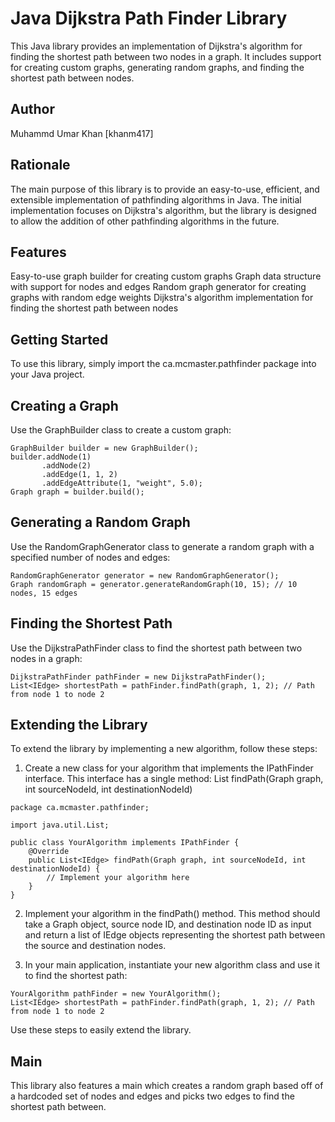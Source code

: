 # Java Dijkstra Path Finder Library

This Java library provides an implementation of Dijkstra's algorithm for finding the shortest path between two nodes in a graph. It includes support for creating custom graphs, generating random graphs, and finding the shortest path between nodes.

## Author 

Muhammd Umar Khan [khanm417] 

## Rationale 

The main purpose of this library is to provide an easy-to-use, efficient, and extensible implementation of pathfinding algorithms in Java. The initial implementation focuses on Dijkstra's algorithm, but the library is designed to allow the addition of other pathfinding algorithms in the future.

## Features

Easy-to-use graph builder for creating custom graphs
Graph data structure with support for nodes and edges
Random graph generator for creating graphs with random edge weights
Dijkstra's algorithm implementation for finding the shortest path between nodes

## Getting Started
To use this library, simply import the ca.mcmaster.pathfinder package into your Java project.

## Creating a Graph
Use the GraphBuilder class to create a custom graph:

```
GraphBuilder builder = new GraphBuilder();
builder.addNode(1)
       .addNode(2)
       .addEdge(1, 1, 2)
       .addEdgeAttribute(1, "weight", 5.0);
Graph graph = builder.build();
```

## Generating a Random Graph
Use the RandomGraphGenerator class to generate a random graph with a specified number of nodes and edges:

```
RandomGraphGenerator generator = new RandomGraphGenerator();
Graph randomGraph = generator.generateRandomGraph(10, 15); // 10 nodes, 15 edges
```

## Finding the Shortest Path
Use the DijkstraPathFinder class to find the shortest path between two nodes in a graph:

```
DijkstraPathFinder pathFinder = new DijkstraPathFinder();
List<IEdge> shortestPath = pathFinder.findPath(graph, 1, 2); // Path from node 1 to node 2
```

## Extending the Library 

To extend the library by implementing a new algorithm, follow these steps:

  1. Create a new class for your algorithm that implements the IPathFinder interface. This interface has a single method: List<IEdge> findPath(Graph graph, int sourceNodeId, int destinationNodeId)

```
package ca.mcmaster.pathfinder;

import java.util.List;

public class YourAlgorithm implements IPathFinder {
    @Override
    public List<IEdge> findPath(Graph graph, int sourceNodeId, int destinationNodeId) {
        // Implement your algorithm here
    }
}
```

  2. Implement your algorithm in the findPath() method. This method should take a Graph object, source node ID, and destination node ID as input and return a list of IEdge objects representing the shortest path between the source and destination nodes.

  3. In your main application, instantiate your new algorithm class and use it to find the shortest path:

```
YourAlgorithm pathFinder = new YourAlgorithm();
List<IEdge> shortestPath = pathFinder.findPath(graph, 1, 2); // Path from node 1 to node 2
```

Use these steps to easily extend the library. 

## Main 

This library also features a main which creates a random graph based off of a hardcoded set of nodes and edges and picks two edges to find the shortest path between. 
